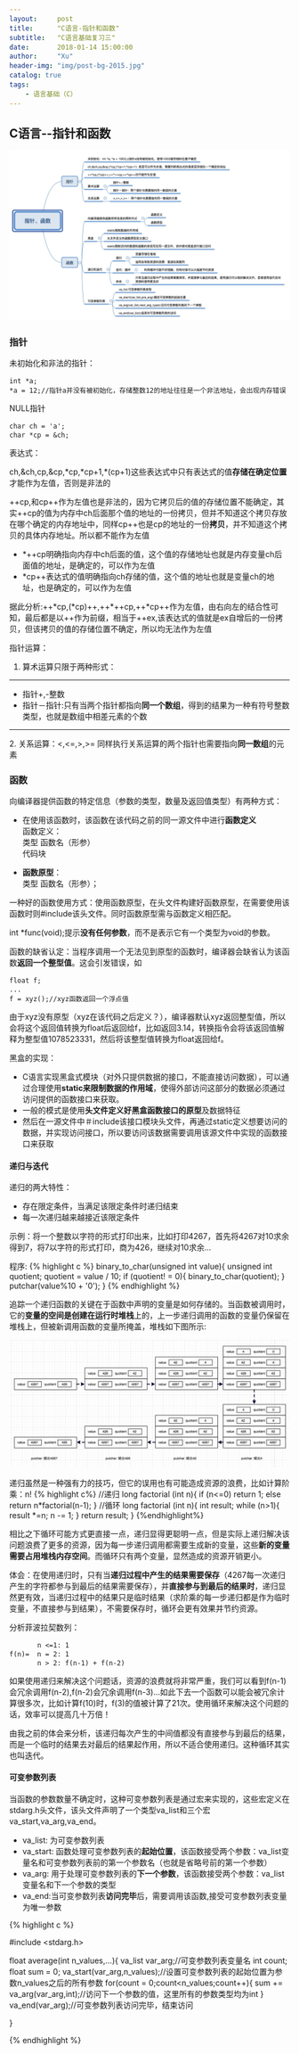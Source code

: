 ```yaml
---
layout:     post
title:      "C语言-指针和函数"
subtitle:   "C语言基础复习三"
date:       2018-01-14 15:00:00
author:     "Xu"
header-img: "img/post-bg-2015.jpg"
catalog: true
tags:
    - 语言基础（C）
---
```

## C语言--指针和函数


![pointer_func](/img/pointer_func.png)

### 指针

未初始化和非法的指针：

```
int *a;
*a = 12;//指针a并没有被初始化，存储整数12的地址往往是一个非法地址，会出现内存错误
```

NULL指针

```
char ch = 'a';
char *cp = &ch;
```

表达式：

ch,&ch,cp,&cp,\*cp,\*cp+1,\*(cp+1)这些表达式中只有表达式的值**存储在确定位置**才能作为左值，否则是非法的

++cp,和cp++作为左值也是非法的，因为它拷贝后的值的存储位置不能确定，其实++cp的值为内存中ch后面那个值的地址的一份拷贝，但并不知道这个拷贝存放在哪个确定的内存地址中，同样cp++也是cp的地址的一份**拷贝**，并不知道这个拷贝的具体内存地址。所以都不能作为左值

* *++cp明确指向内存中ch后面的值，这个值的存储地址也就是内存变量ch后面值的地址，是确定的，可以作为左值
* *cp++表达式的值明确指向ch存储的值，这个值的地址也就是变量ch的地址，也是确定的，可以作为左值

据此分析:++\*cp,(\*cp)++,++\*++cp,++\*cp++作为左值，由右向左的结合性可知，最后都是以++作为前缀，相当于++ex,该表达式的值就是ex自增后的一份拷贝，但该拷贝的值的存储位置不确定，所以均无法作为左值

指针运算：

1. 算术运算只限于两种形式：

---
* 指针+,-整数
* 指针－指针:只有当两个指针都指向**同一个数组**，得到的结果为一种有符号整数类型，也就是数组中相差元素的个数

---

2\. 关系运算：<,<=,>,>=  同样执行关系运算的两个指针也需要指向**同一数组**的元素

### 函数

向编译器提供函数的特定信息（参数的类型，数量及返回值类型）有两种方式：

* 在使用该函数时，该函数在该代码之前的同一源文件中进行**函数定义**</br>
 函数定义：</br>
 类型 函数名（形参）</br>
 代码块</br>

* **函数原型**：</br>
类型 函数名（形参）；</br>

一种好的函数使用方式：使用函数原型，在头文件构建好函数原型，在需要使用该函数时则#include该头文件。同时函数原型需与函数定义相匹配。

int \*func(void);提示**没有任何参数**，而不是表示它有一个类型为void的参数。

函数的缺省认定：当程序调用一个无法见到原型的函数时，编译器会缺省认为该函数**返回一个整型值**。这会引发错误，如

```
float f;
...
f = xyz();//xyz函数返回一个浮点值
```
由于xyz没有原型（xyz在该代码之后定义？），编译器默认xyz返回整型值，所以会将这个返回值转换为float后返回给f，比如返回3.14，转换指令会将该返回值解释为整型值1078523331，然后将该整型值转换为float返回给f。

黑盒的实现：
* C语言实现黑盒式模块（对外只提供数据的接口，不能直接访问数据），可以通过合理使用**static来限制数据的作用域**，使得外部访问这部分的数据必须通过访问提供的函数接口来获取。
* 一般的模式是使用**头文件定义好黑盒函数接口的原型**及数据特征
* 然后在一源文件中＃include该接口模块头文件，再通过static定义想要访问的数据，并实现访问接口，所以要访问该数据需要调用该源文件中实现的函数接口来获取

#### 递归与迭代

递归的两大特性：

* 存在限定条件，当满足该限定条件时递归结束
* 每一次递归越来越接近该限定条件

示例：将一个整数以字符的形式打印出来，比如打印4267，首先将4267对10求余得到7，将7以字符的形式打印，商为426，继续对10求余...

程序:
{% highlight c %}
binary_to_char(unsigned int value){
   unsigned int quotient;
   quotient = value / 10;
   if (quotient! = 0){
      binary_to_char(quotient);
   }
   putchar(value%10 + '0');
}
{% endhighlight %}

追踪一个递归函数的关键在于函数中声明的变量是如何存储的。当函数被调用时，它的**变量的空间是创建在运行时堆栈**上的，上一步递归调用的函数的变量仍保留在堆栈上，但被新调用函数的变量所掩盖，堆栈如下图所示:

![Stack](/img/Stack.png)

递归虽然是一种强有力的技巧，但它的误用也有可能造成资源的浪费，比如计算阶乘：n!
{% highlight c%}
//递归
long factorial (int n){
     if (n<=0)
         return 1;
     else return n*factorial(n-1);
}
//循环
long factorial (int n){
     int result;
     while (n>1){
        result *=n;
        n -= 1;
     }
     return result;
}
{%endhighlight%}

相比之下循环可能方式更直接一点，递归显得更聪明一点，但是实际上递归解决该问题浪费了更多的资源，因为每一步递归调用都需要生成新的变量，这些**新的变量需要占用堆栈内存空间**。而循环只有两个变量，显然造成的资源开销更小。

体会：在使用递归时，只有当**递归过程中产生的结果需要保存**（4267每一次递归产生的字符都参与到最后的结果需要保存），并**直接参与到最后的结果时**，递归显然更有效，当递归过程中的结果只是临时结果（求阶乘的每一步递归都是作为临时变量，不直接参与到结果），不需要保存时，循环会更有效果并节约资源。

分析菲波拉契数列：

```
       n <=1: 1
f(n)=  n = 2: 1
       n > 2: f(n-1) + f(n-2)
```


如果使用递归来解决这个问题话，资源的浪费就将非常严重，我们可以看到f(n-1)会冗余调用f(n-2),f(n-2)会冗余调用f(n-3)...如此下去一个函数可以能会被冗余计算很多次，比如计算f(10)时，f(3)的值被计算了21次。使用循环来解决这个问题的话，效率可以提高几十万倍！

由我之前的体会来分析，该递归每次产生的中间值都没有直接参与到最后的结果，而是一个临时的结果去对最后的结果起作用，所以不适合使用递归。这种循环其实也叫迭代。

#### 可变参数列表

当函数的参数数量不确定时，这种可变参数列表是通过宏来实现的，这些宏定义在stdarg.h头文件，该头文件声明了一个类型va_list和三个宏va_start,va_arg,va_end。

* va_list: 为可变参数列表
* va_start: 函数处理可变参数列表的**起始位置**，该函数接受两个参数：va_list变量名和可变参数列表前的第一个参数名（也就是省略号前的第一个参数）
* va_arg: 用于处理可变参数列表的**下一个参数**，该函数接受两个参数：va_list变量名和下一个参数的类型
* va_end:当可变参数列表**访问完毕**后，需要调用该函数,接受可变参数列表变量为唯一参数

{% highlight c %}

#include <stdarg.h>

float average(int n_values,...){
   va_list var_arg;//可变参数列表变量名
   int count;
   float sum = 0;
   va_start(var_arg,n_values);//设置可变参数列表的起始位置为参数n_values之后的所有参数
   for(count = 0;count<n_values;count++){
     sum += va_arg(var_arg,int);//访问下一个参数的值，这里所有的参数类型均为int
   }
   va_end(var_arg);//可变参数列表访问完毕，结束访问
   
}

{% endhighlight %}




 



